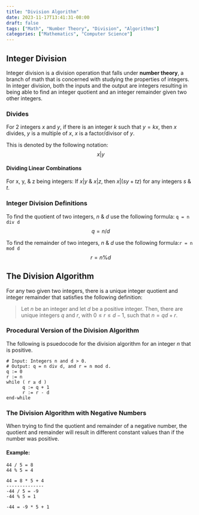 ```yaml
---
title: "Division Algorithm"
date: 2023-11-17T13:41:31-08:00
draft: false
tags: ["Math", "Number Theory", "Division", "Algorithms"]
categories: ["Mathematics", "Computer Science"]
---
```


## Integer Division

Integer division is a division operation that falls under **number theory**, a branch of math that is concerned with studying the properties of integers. In integer division, both the inputs and the output are integers resulting in being able to find an integer quotient and an integer remainder given two other integers.

### Divides

For 2 integers $x$ and $y$, if there is an integer $k$ such that $y=kx$, then $x$ divides, $y$ is a multiple of $x$, $x$ is a factor/divisor of $y$.

This is denoted by the following notation:
$$x | y$$

#### Dividing Linear Combinations

For x, y, & z being integers: If $x | y$ & $x | z$, then $x | (sy + tz)$ for any integers $s$ & $t$.

### Integer Division Definitions

To find the quotient of two integers, $n$ & $d$ use the following formula: `q = n div d`
$$q = n / d$$

To find the remainder of two integers, $n$ & $d$ use the following formula:`r = n mod d`
$$r = n \text{\%} d$$

<!-- r = n % d -->

## The Division Algorithm

For any two given two integers, there is a unique integer quotient and integer remainder that satisfies the following definition:

> Let $n$ be an integer and let $d$ be a positive integer. Then, there are unique integers $q$ and $r$, with $0 ≤ r ≤ d - 1$, such that $n = qd + r$.

### Procedural Version of the Division Algorithm

The following is psuedocode for the division algorithm for an integer $n$ that is positive.

```
# Input: Integers n and d > 0.
# Output: q = n div d, and r = n mod d.
q := 0
r := n
while ( r ≥ d )
      q := q + 1
      r := r - d
end-while
```

### The Division Algorithm with Negative Numbers

When trying to find the quotient and remainder of a negative number, the quotient and remainder will result in different constant values than if the number was positive.

#### Example:

```
44 / 5 = 8
44 % 5 = 4

44 = 8 * 5 + 4
--------------
-44 / 5 = -9
-44 % 5 = 1

-44 = -9 * 5 + 1

```
